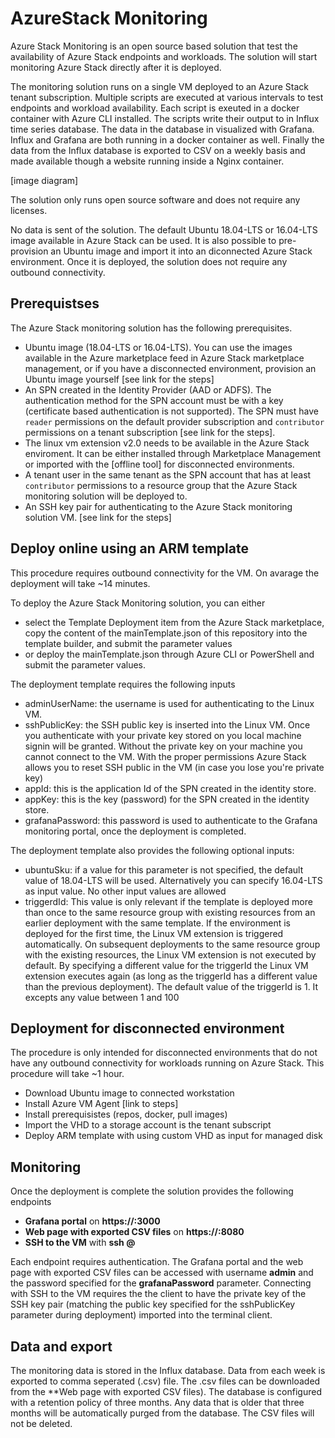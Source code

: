# AzureStack Monitoring

Azure Stack Monitoring is an open source based solution that test the availability of Azure Stack endpoints and workloads. The solution will start monitoring Azure Stack directly after it is deployed. 

The monitoring solution runs on a single VM deployed to an Azure Stack tenant subscription. Multiple scripts are executed at various intervals to test endpoints and workload availability. Each script is exeuted in a docker container with Azure CLI installed. The scripts write their output to in Influx time series database. The data in the database in visualized with Grafana. Influx and Grafana are both running in a docker container as well.
Finally the data from the Influx database is exported to CSV on a weekly basis and made available though a website running inside a Nginx container.

[image diagram]

The solution only runs open source software and does not require any licenses.

No data is sent of the solution. The default Ubuntu 18.04-LTS or 16.04-LTS image available in Azure Stack can be used. It is also possible to pre-provision an Ubuntu image and import it into an diconnected Azure Stack environment. Once it is deployed, the solution does not require any outbound connectivity.

## Prerequistses

The Azure Stack monitoring solution has the following prerequisites.

- Ubuntu image (18.04-LTS or 16.04-LTS). You can use the images available in the Azure marketplace feed in Azure Stack marketplace management, or if you have a disconnected environment, provision an Ubuntu image yourself [see link for the steps]
- An SPN created in the Identity Provider (AAD or ADFS). The authentication method for the SPN account must be with a key (certificate based authentication is not supported). The SPN must have ```reader``` permissions on the default provider subscription and ```contributor``` permissions on a tenant subscription [see link for the steps].
- The linux vm extension v2.0 needs to be available in the Azure Stack enviroment. It can be either installed through Marketplace Management or imported with the [offline tool] for disconnected environments.
- A tenant user in the same tenant as the SPN account that has at least ```contributor``` permissions to a resource group that the Azure Stack monitoring solution will be deployed to.
- An SSH key pair for authenticating to the Azure Stack monitoring solution VM. [see link for the steps]

## Deploy online using an ARM template

This procedure requires outbound connectivity for the VM. On avarage the deployment will take ~14 minutes.

To deploy the Azure Stack Monitoring solution, you can either 

- select the Template Deployment item from the Azure Stack marketplace, copy the content of the mainTemplate.json of this repository into the template builder, and submit the parameter values
- or deploy the mainTemplate.json through Azure CLI or PowerShell and submit the parameter values.

The deployment template requires the following inputs
- adminUserName: the username is used for authenticating to the Linux VM.
- sshPublicKey: the SSH public key is inserted into the Linux VM. Once you authenticate with your private key stored on you local machine signin will be granted. Without the private key on your machine you cannot connect to the VM. With the proper permissions Azure Stack allows you to reset SSH public in the VM (in case you lose you're private key)
- appId: this is the application Id of the SPN created in the identity store.
- appKey: this is the key (password) for the SPN created in the identity store.
- grafanaPassword: this password is used to authenticate to the Grafana monitoring portal, once the deployment is completed.

The deployment template also provides the following optional inputs:
- ubuntuSku: if a value for this parameter is not specified, the default value of 18.04-LTS will be used. Alternatively you can specify 16.04-LTS as input value. No other input values are allowed
- triggerdId: This value is only relevant if the template is deployed more than once to the same resource group with existing resources from an earlier deployment with the same template. If the environment is deployed for the first time, the Linux VM extension is triggered automatically. On subsequent deployments to the same resource group with the existing resources, the Linux VM extension is not executed by default. By specifying a different value for the triggerId the Linux VM extension executes again (as long as the triggerId has a different value than the previous deployment). The default value of the triggerId is 1. It excepts any value between 1 and 100

## Deployment for disconnected environment

The procedure is only intended for disconnected environments that do not have any outbound connectivity for workloads running on Azure Stack. This procedure will take ~1 hour.

- Download Ubuntu image to connected workstation 
- Install Azure VM Agent [link to steps]
- Install prerequisistes (repos, docker, pull images)
- Import the VHD to a storage account is the tenant subscript
- Deploy ARM template with using custom VHD as input for managed disk

## Monitoring

Once the deployment is complete the solution provides the following endpoints

- **Grafana portal** on **https://<loadbalancer-public-ip-address>:3000**
- **Web page with exported CSV files** on **https://<loadbalancer-public-ip-address>:8080**
- **SSH to the VM** with **ssh <adminUserName>@<loadbalancer-public-ip-address>**

Each endpoint requires authentication. The Grafana portal and the web page with exported CSV files can be accessed with username **admin** and the password specified for the **grafanaPassword** parameter. Connecting with SSH to the VM requires the the client to have the private key of the SSH key pair (matching the public key specified for the sshPublicKey parameter during deployment) imported into the terminal client.

## Data and export

The monitoring data is stored in the Influx database. Data from each week is exported to comma seperated (.csv) file. The .csv files can be downloaded from the **Web page with exported CSV files). The database is configured with a retention policy of three months. Any data that is older that three months will be automatically purged from the database. The CSV files will not be deleted.